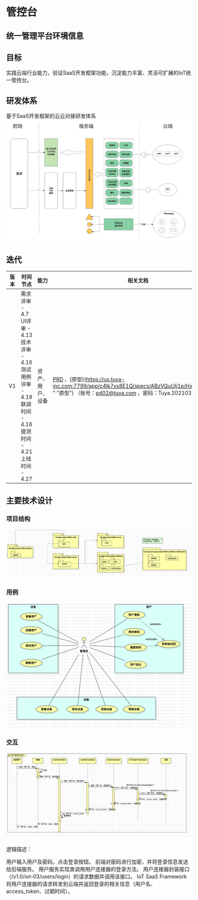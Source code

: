 # 管控台
## 统一管理平台环境信息
## 目标
实践云端行业能力，验证SaaS开发框架功能，沉淀能力丰富、灵活可扩展的IoT统一管控台。
## 研发体系
基于SaaS开发框架的云云对接研发体系
![img.png](images/研发体系.png)

## 迭代
| 版本   |  时间节点 | 能力   | 相关文档  |  问题 |
| ------------ | ------------ | ------------ | ------------ | ------------ |
|  V1 |  需求评审 - 4.7 UI评审 - 4.13 技术评审 - 4.16 测试用例评审 - 4.19 联调时间 - 4.16 提测时间 - 4.21 上线时间 - 4.27 |  资产、用户、设备 | [PRD](https://wiki.tuya-inc.com:7799/pages/viewpage.action?pageId=89527987" "PRD") 、[原型](https://ux.tuya-inc.com:7799/app/c4Ik7xs8E1Q/specs/ABzVQuUIj1p/HxVImhfuGWIx " "原型") （账号：pd02@tuya.com ，密码：Tuya.20210318）、 |  云端 资产&用户授权体系需要详细规划，涉及到子资产的授权机制 |

## 主要技术设计
### 项目结构
![img.png](images/项目结构.png)
### 用例
![img.png](images/用例.png)

### 交互
![img.png](images/用户登录时序图.png)

逻辑描述：

用户输入用户及密码，点击登录按钮。
前端对密码进行加密，并将登录信息发送给后端服务。
用户服务实现类调用用户连接器的登录方法。
用户连接器封装接口（/v1.0/iot-03/users/login）的请求数据并调用该接口。
IoT SaaS Framework将用户连接器的请求转发到云端并返回登录的相关信息（用户名、access_token、过期时间）。


